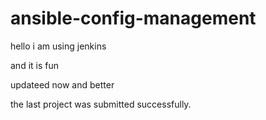 # ansible-config-management

hello i am using jenkins

and it is fun

updateed now and better

the last project was submitted successfully.
